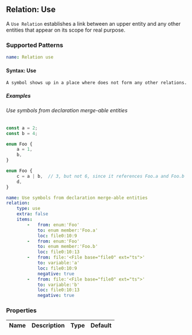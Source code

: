 ## Relation: Use

A `Use Relation` establishes a link between an upper entity and any other entities that appear on its scope for real purpose.

### Supported Patterns

```yaml
name: Relation use
```

#### Syntax: Use

```text
A symbol shows up in a place where does not form any other relations.
```

##### Examples

###### Use symbols from declaration merge-able entities

```ts
const a = 2;
const b = 4;

enum Foo {
    a = 1,
    b,
}

enum Foo {
    c = a | b,  // 3, but not 6, since it references Foo.a and Foo.b
    d,
}
```

```yaml
name: Use symbols from declaration merge-able entities
relation:
    type: use
    extra: false
    items:
        -   from: enum:'Foo'
            to: enum member:'Foo.a'
            loc: file0:10:9
        -   from: enum:'Foo'
            to: enum member:'Foo.b'
            loc: file0:10:13
        -   from: file:'<File base="file0" ext="ts">'
            to: variable:'a'
            loc: file0:10:9
            negative: true
        -   from: file:'<File base="file0" ext="ts">'
            to: variable:'b'
            loc: file0:10:13
            negative: true
```

### Properties

| Name | Description | Type | Default |
|------|-------------|:----:|:-------:|

